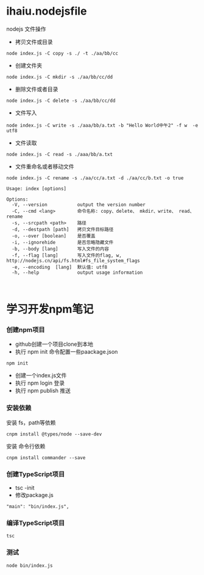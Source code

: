 
# ihaiu.nodejsfile
nodejs 文件操作


* 拷贝文件或目录

```
node index.js -C copy -s ./ -t ./aa/bb/cc     

``` 

* 创建文件夹

```
node index.js -C mkdir -s ./aa/bb/cc/dd   
``` 

* 删除文件或者目录

```
node index.js -C delete -s ./aa/bb/cc/dd
```


* 文件写入

```
node index.js -C write -s ./aaa/bb/a.txt -b "Hello World中午2" -f w  -e utf8
```

* 文件读取

```
node index.js -C read -s ./aaa/bb/a.txt
```



* 文件重命名或者移动文件

```
node index.js -C rename -s ./aa/cc/a.txt -d ./aa/cc/b.txt -o true
```


```
Usage: index [options]

Options:
  -V, --version           output the version number
  -C, --cmd <lang>        命令名称: copy、delete、 mkdir、write、 read、 rename
  -s, --srcpath <path>    路径
  -d, --destpath [path]   拷贝文件目标路径
  -o, --over [boolean]    是否覆盖
  -i, --ignorehide        是否忽略隐藏文件
  -b, --body [lang]       写入文件的内容
  -f, --flag [lang]       写入文件的flag, w, http://nodejs.cn/api/fs.html#fs_file_system_flags
  -e, --encoding  [lang]  默认值: utf8
  -h, --help              output usage information



```















# 学习开发npm笔记
### 创建npm项目
* github创建一个项目clone到本地
* 执行 npm init 命令配置一些paackage.json
```
npm init
```
* 创建一个index.js文件
* 执行 npm login 登录
* 执行 npm publish 推送

### 安装依赖

安装 fs，path等依赖

```
cnpm install @types/node --save-dev
```

安装 命令行依赖
```
cnpm install commander --save
```

### 创建TypeScript项目
* tsc -init
* 修改package.js

```
"main": "bin/index.js",
```

### 编译TypeScript项目

```
tsc
```

### 测试

```
node bin/index.js
```